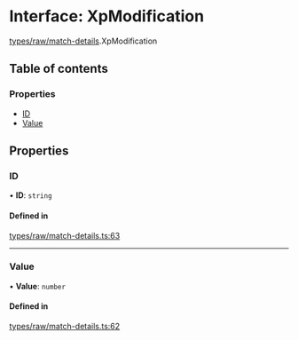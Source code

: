 # Interface: XpModification

[types/raw/match-details](../modules/types_raw_match_details.md).XpModification

## Table of contents

### Properties

- [ID](types_raw_match_details.XpModification.md#id)
- [Value](types_raw_match_details.XpModification.md#value)

## Properties

### ID

• **ID**: `string`

#### Defined in

[types/raw/match-details.ts:63](https://github.com/jameslinimk/unofficial-valorant-api/blob/317491a/package/src/types/raw/match-details.ts#L63)

___

### Value

• **Value**: `number`

#### Defined in

[types/raw/match-details.ts:62](https://github.com/jameslinimk/unofficial-valorant-api/blob/317491a/package/src/types/raw/match-details.ts#L62)
